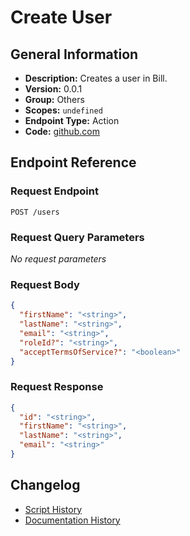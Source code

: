 # Create User

## General Information

- **Description:** Creates a user in Bill.
- **Version:** 0.0.1
- **Group:** Others
- **Scopes:** `undefined`
- **Endpoint Type:** Action
- **Code:** [github.com](https://github.com/NangoHQ/integration-templates/tree/main/integrations/bill-sandbox/actions/create-user.ts)


## Endpoint Reference

### Request Endpoint

`POST /users`

### Request Query Parameters

_No request parameters_

### Request Body

```json
{
  "firstName": "<string>",
  "lastName": "<string>",
  "email": "<string>",
  "roleId?": "<string>",
  "acceptTermsOfService?": "<boolean>"
}
```

### Request Response

```json
{
  "id": "<string>",
  "firstName": "<string>",
  "lastName": "<string>",
  "email": "<string>"
}
```

## Changelog

- [Script History](https://github.com/NangoHQ/integration-templates/commits/main/integrations/bill-sandbox/actions/create-user.ts)
- [Documentation History](https://github.com/NangoHQ/integration-templates/commits/main/integrations/bill-sandbox/actions/create-user.md)

<!-- END  GENERATED CONTENT -->

